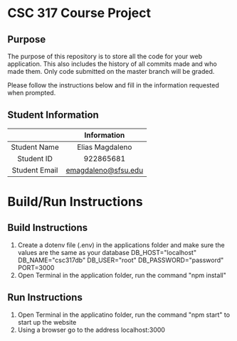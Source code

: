 # CSC 317 Course Project

## Purpose

The purpose of this repository is to store all the code for your web application. This also includes the history of all commits made and who made them. Only code submitted on the master branch will be graded.

Please follow the instructions below and fill in the information requested when prompted.

## Student Information

|               |     Information     |
| :-----------: | :-----------------: |
| Student Name  |   Elias Magdaleno   |
|  Student ID   |      922865681      |
| Student Email | emagdaleno@sfsu.edu |

# Build/Run Instructions

## Build Instructions

1. Create a dotenv file (.env) in the applications folder and make sure the values are the same as your database
   DB_HOST="localhost"
   DB_NAME="csc317db"
   DB_USER="root"
   DB_PASSWORD="password"
   PORT=3000
2. Open Terminal in the application folder, run the command "npm install"

## Run Instructions

1. Open Terminal in the applicatino folder, run the command "npm start" to start up the website
2. Using a browser go to the address localhost:3000
